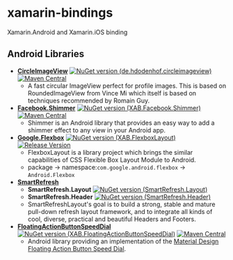 # xamarin-bindings

Xamarin.Android and Xamarin.iOS binding

## Android Libraries

- **[CircleImageView](https://github.com/hdodenhof/CircleImageView)** 
[![NuGet version (de.hdodenhof.circleimageview)](https://img.shields.io/nuget/v/de.hdodenhof.circleimageview.svg)](https://www.nuget.org/packages/de.hdodenhof.circleimageview/)
[![Maven Central](https://img.shields.io/maven-central/v/de.hdodenhof/circleimageview)](https://search.maven.org/artifact/de.hdodenhof/circleimageview)
    - A fast circular ImageView perfect for profile images. This is based on RoundedImageView from Vince Mi which itself is based on techniques recommended by Romain Guy.
- **[Facebook.Shimmer](https://github.com/facebook/shimmer-android)** 
[![NuGet version (XAB.Facebook.Shimmer)](https://img.shields.io/nuget/v/XAB.Facebook.Shimmer.svg)](https://www.nuget.org/packages/XAB.Facebook.Shimmer/)
[![Maven Central](https://img.shields.io/maven-central/v/com.facebook.shimmer/shimmer)](https://search.maven.org/artifact/com.facebook.shimmer/shimmer)
    - Shimmer is an Android library that provides an easy way to add a shimmer effect to any view in your Android app.
- **[Google.Flexbox](https://github.com/google/flexbox-layout)** 
[![NuGet version (XAB.FlexboxLayout)](https://img.shields.io/nuget/v/XAB.FlexboxLayout.svg)](https://www.nuget.org/packages/XAB.FlexboxLayout/)
[![Release Version](https://img.shields.io/github/v/release/google/flexbox-layout?style=flat-square)](https://github.com/google/flexbox-layout/releases/latest)
    - FlexboxLayout is a library project which brings the similar capabilities of CSS Flexible Box Layout Module to Android.
    - package -> namespace:`com.google.android.flexbox` -> `Android.Flexbox`
- **[SmartRefresh](https://github.com/scwang90/SmartRefreshLayout)**
    - **SmartRefresh.Layout** 
    [![NuGet version (SmartRefresh.Layout)](https://img.shields.io/nuget/v/SmartRefresh.Layout.svg)](https://www.nuget.org/packages/SmartRefresh.Layout/)
    - **SmartRefresh.Header** 
    [![NuGet version (SmartRefresh.Header)](https://img.shields.io/nuget/v/SmartRefresh.Header.svg)](https://www.nuget.org/packages/SmartRefresh.Header/)
    - SmartRefreshLayout's goal is to build a strong, stable and mature pull-down refresh layout framework, and to integrate all kinds of cool, diverse, practical and beautiful Headers and Footers.
- **[FloatingActionButtonSpeedDial](https://github.com/leinardi/FloatingActionButtonSpeedDial)**
[![NuGet version (XAB.FloatingActionButtonSpeedDial)](https://img.shields.io/nuget/v/XAB.FloatingActionButtonSpeedDial.svg)](https://www.nuget.org/packages/XAB.FloatingActionButtonSpeedDial/)
[![Maven Central](https://img.shields.io/maven-central/v/com.leinardi.android/speed-dial)](https://search.maven.org/artifact/com.leinardi.android/speed-dial)
    - Android library providing an implementation of the [Material Design Floating Action Button Speed Dial](https://material.io/guidelines/components/buttons-floating-action-button.html#buttons-floating-action-button-transitions).
<!--## iOS Libraries-->
